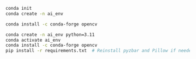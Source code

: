 ```bash
conda init
conda create -n ai_env
```

```bash
conda install -c conda-forge opencv
```

```bash
conda create -n ai_env python=3.11
conda activate ai_env
conda install -c conda-forge opencv
pip install -r requirements.txt  # Reinstall pyzbar and Pillow if needed
```

```bash
```